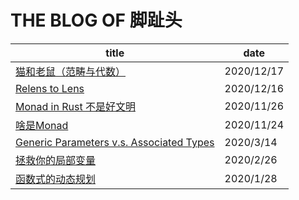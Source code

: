 # THE BLOG OF 脚趾头

| title                                                        | date       |
| ------------------------------------------------------------ | ---------- |
| [猫和老鼠（范畴与代数）](https://toetoe55.github.io/post/2020-12-17-cat-and-rat) | 2020/12/17 |
| [Relens to Lens](https://toetoe55.github.io/post/2020-12-16-relens-to-lens) | 2020/12/16 |
| [Monad in Rust 不是好文明](https://toetoe55.github.io/post/2020-11-26-monad-in-rust-is-not-a-good-culture) | 2020/11/26 |
| [啥是Monad ](https://toetoe55.github.io/post/2020-11-24-WhatIsMonad.html) | 2020/11/24 |
| [Generic Parameters v.s. Associated Types](https://toetoe55.github.io/post/2020-3-14-generic-vs-associated) | 2020/3/14  |
| [拯救你的局部变量](https://toetoe55.github.io/post/2020-2-26-SaveYourLocal.html) | 2020/2/26  |
| [函数式的动态规划](https://toetoe55.github.io/post/2020-1-28-functional-dynamic-programming) | 2020/1/28  |
